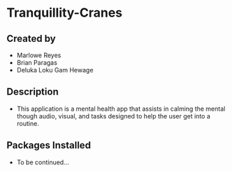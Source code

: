 # Tranquillity-Cranes

## Created by
- Marlowe Reyes
- Brian Paragas
- Deluka Loku Gam Hewage

## Description 
- This application is a mental health app that assists in calming the mental though audio, visual, and tasks designed to help the user get into a routine. 

## Packages Installed
- To be continued...

